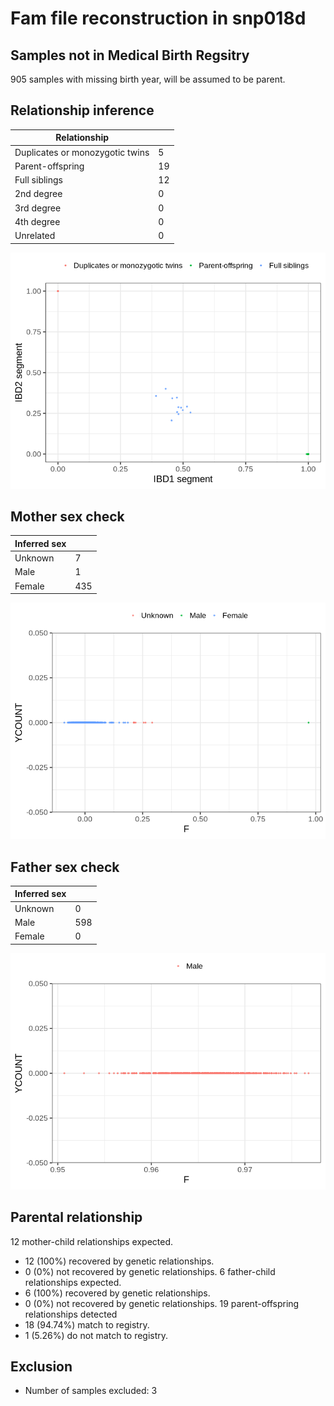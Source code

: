 # Fam file reconstruction in snp018d
## Samples not in Medical Birth Regsitry
905 samples with missing birth year, will be assumed to be parent.
## Relationship inference
| Relationship |   |
| ------------ | - |
| Duplicates or monozygotic twins| 5 |
| Parent-offspring| 19 |
| Full siblings| 12 |
| 2nd degree| 0 |
| 3rd degree| 0 |
| 4th degree| 0 |
| Unrelated| 0 |

![](fam_reconstruction/ibd_plot.png)
## Mother sex check
| Inferred sex |   |
| ------------ | - |
| Unknown | 7 |
| Male | 1 |
| Female | 435 |

![](fam_reconstruction/mother_sex_plot.png)
## Father sex check
| Inferred sex |   |
| ------------ | - |
| Unknown | 0 |
| Male | 598 |
| Female | 0 |

![](fam_reconstruction/father_sex_plot.png)
## Parental relationship
12 mother-child relationships expected.
- 12 (100%) recovered by genetic relationships.
- 0 (0%) not recovered by genetic relationships.
6 father-child relationships expected.
- 6 (100%) recovered by genetic relationships.
- 0 (0%) not recovered by genetic relationships.
19 parent-offspring relationships detected
- 18 (94.74%) match to registry.
- 1 (5.26%) do not match to registry.
## Exclusion
- Number of samples excluded: 3
